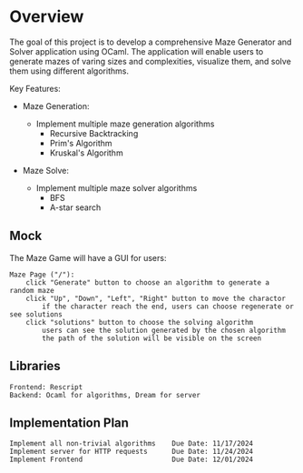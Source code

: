 # Overview 

The goal of this project is to develop a comprehensive Maze Generator and Solver application using OCaml. The application will enable users to generate mazes of varing sizes and complexities, visualize them, and solve them using different algorithms. 

Key Features:
  - Maze Generation:
     - Implement multiple maze generation algorithms
        - Recursive Backtracking
        - Prim's Algorithm
        - Kruskal's Algorithm

  - Maze Solve:
     - Implement multiple maze solver algorithms
         - BFS 
         - A-star search

## Mock
The Maze Game will have a GUI for users:
```
Maze Page ("/"):
    click "Generate" button to choose an algorithm to generate a random maze
    click "Up", "Down", "Left", "Right" button to move the charactor
        if the character reach the end, users can choose regenerate or see solutions
    click "solutions" button to choose the solving algorithm
        users can see the solution generated by the chosen algorithm
        the path of the solution will be visible on the screen
```  


## Libraries
```
Frontend: Rescript
Backend: Ocaml for algorithms, Dream for server
```

## Implementation Plan
```
Implement all non-trivial algorithms    Due Date: 11/17/2024
Implement server for HTTP requests      Due Date: 11/24/2024
Implement Frontend                      Due Date: 12/01/2024
```
